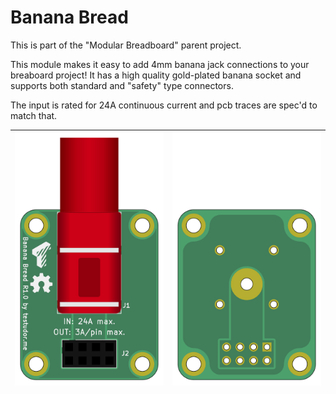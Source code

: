 # Banana Bread

This is part of the "Modular Breadboard" parent project.

This module makes it easy to add 4mm banana jack connections to your breaboard project! It has a high quality gold-plated banana socket and supports both standard and "safety" type connectors. 

The input is rated for 24A continuous current and pcb traces are spec'd to match that.

| ![Alt text](./images/front.png) | ![Alt text](./images/back.png) |
|:---:|:---:|